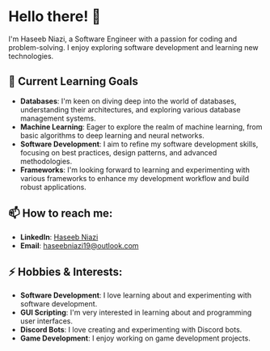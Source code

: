 # Hello there! 👋

I'm Haseeb Niazi, a Software Engineer with a passion for coding and problem-solving.
I enjoy exploring software development and learning new technologies.

## 🌱 Current Learning Goals

- **Databases**: I'm keen on diving deep into the world of databases, understanding their architectures, and exploring various database management systems.
- **Machine Learning**: Eager to explore the realm of machine learning, from basic algorithms to deep learning and neural networks.
- **Software Development**: I aim to refine my software development skills, focusing on best practices, design patterns, and advanced methodologies.
- **Frameworks**: I'm looking forward to learning and experimenting with various frameworks to enhance my development workflow and build robust applications.

## 📫 How to reach me:

- **LinkedIn**: [Haseeb Niazi](https://www.linkedin.com/in/haseebn/)
- **Email**: haseebniazi19@outlook.com

## ⚡ Hobbies & Interests:
- **Software Development**: I love learning about and experimenting with software development.
- **GUI Scripting**: I'm very interested in learning about and programming user interfaces.
- **Discord Bots**: I love creating and experimenting with Discord bots.
- **Game Development**:  I enjoy working on game development projects.

